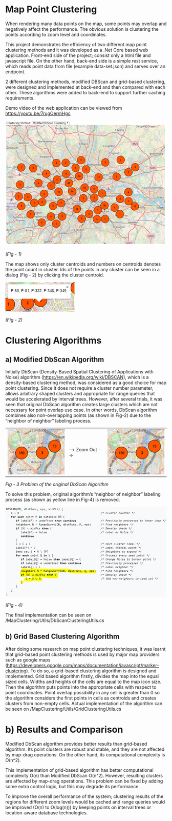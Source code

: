 # Map Point Clustering

When rendering many data points on the map, some points may overlap and negatively affect the performance. The obvious solution is clustering the points according to zoom level and coordinates.

This project demonstrates the efficiency of two different map point clustering methods and it was developed as a .Net Core based web application. Front-end side of the project; consist only a html file and javascript file.  On the other hand, back-end side is a simple rest service, which reads point data from file (example data-set.json) and serves over an endpoint. 

2 different clustering methods, modified DBScan and grid-based clustering, were designed and implemented at back-end and then compared with each other. These algorithms were added to back-end to support further caching requirements.

Demo video of the web application can be viewed from https://youtu.be/7rugOermHgc

![Fig - 1 Map Point Clustering Application](https://github.com/tuncgultekin/mappointclustering/blob/master/Graphs/fig1.png)
<p><em>(Fig - 1)</em></p>

The map shows only cluster centroids and numbers on centroids denotes the point count in cluster. Ids of the points in any cluster can be seen in a dialog (Fig - 2) by clicking the cluster centroid.

![Fig - 2 Ids of the points in a cluster.](https://github.com/tuncgultekin/mappointclustering/blob/master/Graphs/fig2.png)
<p><em>(Fig - 2)</em></p>

# Clustering Algorithms
## a) Modified DbScan Algorithm

Initially DbScan (Density-Based Spatial Clustering of Applications with Noise) algorithm (https://en.wikipedia.org/wiki/DBSCAN), which is a density-based clustering method, was considered as a good choice for map point clustering. Since it does not require a cluster number parameter, allows arbitrary shaped clusters and appropriate for range queries that would be accelerated by interval trees.
However, after several trials, it was seen that original DbScan algorithm creates large clusters which are not necessary for point overlap use case. In other words, DbScan algorithm combines also non-overlapping points (as shown in Fig-2) due to the “neighbor of neighbor” labeling process.


<table style="border:0px; border-width:0px;">
  <tr style="border:0px; border-width:0px;">
    <td style="border:0px; border-width:0px;"><img src="https://github.com/tuncgultekin/mappointclustering/blob/master/Graphs/fig3.png" alt></td>   
    <td style="border:0px; border-width:0px;">--> Zoom Out --></td>
    <td style="border:0px; border-width:0px;"><img src="https://github.com/tuncgultekin/mappointclustering/blob/master/Graphs/fig3.png" alt></td>
  </tr> 
</table>
<p><em>Fig - 3 Problem of the original DbScan Algorithm</em></p>

To solve this problem, original algorithm’s “neighbor of neighbor” labeling process (as shown as yellow line in Fig-4) is removed.

![Fig - 4 Original DbScan Algorithm](https://github.com/tuncgultekin/mappointclustering/blob/master/Graphs/fig5.png)
<p><em>(Fig - 4)</em></p>

The final implementation can be seen on /MapClustering/Utils/DbScanClusteringUtils.cs

## b) Grid Based Clustering Algorithm
After doing some research on map point clustering techniques, it was learnt that grid-based point clustering methods is used by major map providers such as google maps (https://developers.google.com/maps/documentation/javascript/marker-clustering). To do so, a grid-based clustering algorithm is designed and implemented. 
Grid based algorithm firstly, divides the map into the equal sized cells. Widths and heights of the cells are equal to the map icon size. Then the algorithm puts points into the appropriate cells with respect to point coordinates. Point overlap possibility in any cell is greater than 0 so the algorithm considers the first points in cells as centroids and creates clusters from non-empty cells. Actual implementation of the algorithm can be seen on /MapClustering/Utils/GridClusteringUtils.cs

# b) Results and Comparison
Modified DbScan algorithm provides better results than grid-based algorithm. Its point clusters are robust and stable, and they are not affected by map-drag operations. On the other hand, its computational complexity is O(n^2).

This implementation of grid-based algorithm has better computational complexity O(n) than Modified DbScan O(n^2). However, resulting clusters are affected by map-drag operations. This problem can be fixed by adding some extra control logic, but this may degrade its performance.

To improve the overall performance of the system; clustering results of the regions for different zoom levels would be cached and range queries would be improved (O(n) to O(log(n))) by keeping points on interval trees or location-aware database technologies.
